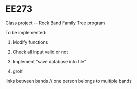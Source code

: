 # EE273
Class project -- Rock Band Family Tree program







To be implemented:


1. Modify functions
2. Check all input valid or not
3. Implement "save database into file"


4. grohl



links between bands
   // one person belongs to multiple bands
